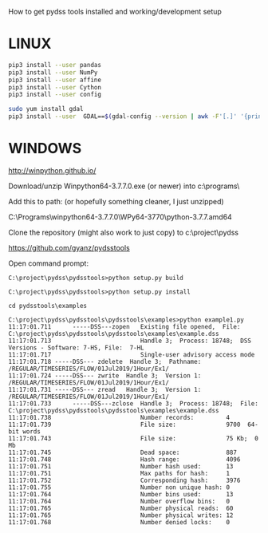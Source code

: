 How to get pydss tools installed and working/development setup

# LINUX

```bash
pip3 install --user pandas
pip3 install --user NumPy
pip3 install --user affine
pip3 install --user Cython
pip3 install --user config

sudo yum install gdal
pip3 install --user  GDAL==$(gdal-config --version | awk -F'[.]' '{print $1"."$2}') --global-option=build_ext --global-option="-I/usr/include/gdal"
```



# WINDOWS 


http://winpython.github.io/

Download/unzip Winpython64-3.7.7.0.exe  (or newer) into c:\programs\

Add this to path:  (or hopefully something cleaner, I just unzipped)

C:\Programs\winpython64-3.7.7.0\WPy64-3770\python-3.7.7.amd64

Clone the repository (might also work to just copy) to c:\project\pydss

https://github.com/gyanz/pydsstools


Open command prompt:

```
C:\project\pydss\pydsstools>python setup.py build

C:\project\pydss\pydsstools>python setup.py install

cd pydsstools\examples

C:\project\pydss\pydsstools\pydsstools\examples>python example1.py
11:17:01.711      -----DSS---zopen   Existing file opened,  File: C:\project\pydss\pydsstools\pydsstools\examples\example.dss
11:17:01.713                         Handle 3;  Process: 18748;  DSS Versions - Software: 7-HS, File:  7-HL
11:17:01.717                         Single-user advisory access mode
11:17:01.718 -----DSS--- zdelete  Handle 3;  Pathname: /REGULAR/TIMESERIES/FLOW/01Jul2019/1Hour/Ex1/
11:17:01.724 -----DSS--- zwrite  Handle 3;  Version 1:  /REGULAR/TIMESERIES/FLOW/01Jul2019/1Hour/Ex1/
11:17:01.731 -----DSS--- zread   Handle 3;  Version 1:  /REGULAR/TIMESERIES/FLOW/01Jul2019/1Hour/Ex1/
11:17:01.733      -----DSS---zclose  Handle 3;  Process: 18748;  File: C:\project\pydss\pydsstools\pydsstools\examples\example.dss
11:17:01.738                         Number records:         4
11:17:01.739                         File size:              9700  64-bit words
11:17:01.743                         File size:              75 Kb;  0 Mb
11:17:01.745                         Dead space:             887
11:17:01.748                         Hash range:             4096
11:17:01.751                         Number hash used:       13
11:17:01.751                         Max paths for hash:     1
11:17:01.752                         Corresponding hash:     3976
11:17:01.755                         Number non unique hash: 0
11:17:01.764                         Number bins used:       13
11:17:01.764                         Number overflow bins:   0
11:17:01.765                         Number physical reads:  60
11:17:01.765                         Number physical writes: 12
11:17:01.768                         Number denied locks:    0

```
